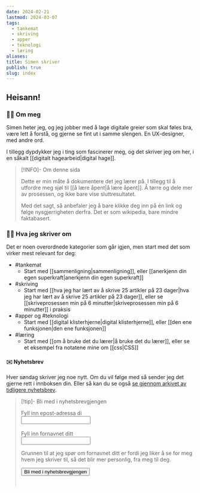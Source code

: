 ```yaml
---
date: 2024-02-21
lastmod: 2024-03-07
tags:
  - tankemat
  - skriving
  - apper
  - teknologi
  - læring
aliases: 
title: Simen skriver
publish: true
slug: index
---
```


## Heisann! 

### 🙋‍♂️ Om meg

Simen heter jeg, og jeg jobber med å lage digitale greier som skal føles bra, være lett å forstå, og gjerne se fint ut i samme slengen. En UX-designer, med andre ord. 

I tillegg dypdykker jeg i ting som fascinerer meg, og det skriver jeg om her, i en såkalt [[digitalt hagearbeid|digital hage]].

> [!INFO]- Om denne sida
> 
> Dette er min måte å dokumentere det jeg lærer på. I tillegg til å utfordre meg sjøl til [[å lære åpent|å lære åpent]]. Å tørre og dele mer av prosessen, og ikke bare vise sluttresultatet.
> 
> Med det sagt, så anbefaler jeg å bare klikke deg inn på én link og følge nysgjerrigheten derfra. Det er som wikipedia, bare mindre faktabasert.

### 👨‍💻 Hva jeg skriver om

Det er noen overordnede kategorier som går igjen, men start med det som virker mest relevant for deg:

- #tankemat 
	- Start med [[sammenligning|sammenligning]], eller [[anerkjenn din egen superkraft|anerkjenn din egen superkraft]]
- #skriving 
	- Start med [[hva jeg har lært av å skrive 25 artikler på 23 dager|hva jeg har lært av å skrive 25 artikler på 23 dager]], eller se [[skriveprosessen min på 6 minutter|skriveprosessen min på 6 minutter]] i praksis
- #apper og #teknologi 
	- Start med [[digital klisterhjerne|digital klisterhjerne]], eller [[den ene funksjonen|den ene funksjonen]]
- #læring 
	- Start med [[om å bruke det du lærer|å bruke det du lærer]], eller se et eksempel fra notatene mine om [[css|CSS]]

#### ✉️ Nyhetsbrev

Hver søndag skriver jeg noe nytt. Om du vil følge med så sender jeg det gjerne rett i innboksen din. Eller så kan du se også [se gjennom arkivet av tidligere nyhetsbrev](https://simenskriver.no/tags/nyhetsbrev).

> [!tip]- Bli med i nyhetsbrevgjengen
> <form action="https://buttondown.email/api/emails/embed-subscribe/simenskriver" method="post" target="_blank" onsubmit="window.open('https://buttondown.email/simenskriver', 'popupwindow')" class="embeddable-buttondown-form"> <label for="bd-email">Fyll inn epost-adressa di</label> <br> <input type="email" name="email" id="bd-email" /><br><br><label for="first_name">Fyll inn fornavnet ditt</label><br><input type="text" name="metadata__first_name" id="first_name" /><br><p>Grunnen til at jeg spør om fornavnet ditt er fordi jeg liker å se for meg hvem jeg skriver til, så det blir mer personlig, fra meg til deg.</p><input type="submit" value="Bli med i nyhetsbrevgjengen" /></form>
> <br>

